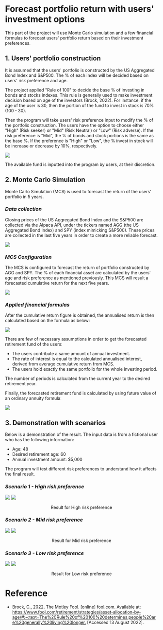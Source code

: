 # Forecast portfolio return with users' investment options
This part of the project will use Monte Carlo simulation and a few financial formulas to forecast users' portfolio return based on their investment preferences.

## **1. Users' portfolio construction**
It is assumed that the users' portfolio is constructed by the US Aggregated Bond Index and S&P500. The % of each index will be decided based on users' risk preference and age. 

The project applied "Rule of 100" to decide the base % of investing in bonds and stocks indexes. This rule is generally used to make investment decision based on age of the investors (Brock, 2022). For instance, if the age of the user is 30, then the portion of the fund to invest in stock is 70% (100 - 30).

Then the program will take users' risk preference input to modify the % of the portfolio construction. The users have the option to choose either "High" (Risk seeker) or "Mid" (Risk Neutral) or "Low" (Risk adverse). If the risk preference is "Mid", the % of bonds and stock portions is the same as the base %. If the preference is "High" or "Low", the % invest in stock will be increase or decrease by 10%, respectively.

![](risk_appetite.png)


The available fund is inputted into the program by users, at their discretion.

## **2. Monte Carlo Simulation**
Monte Carlo Simulation (MCS) is used to forecast the return of the users' portfolio in 5 years. 

### *Data collection*
Closing prices of the US Aggregated Bond Index and the S&P500 are collected via the Alpaca API, under the tickers named AGG (the US Aggregated Bond Index) and SPY (index mimicking S&P500). These prices are collected in the last five years in order to create a more reliable forecast.

![](data_collecting.png)

### *MCS Configuration*
The MCS is configured to forecast the return of portfolio constructed by AGG and SPY. The % of each financial asset are calculated by the users' age and risk preference as mentioned previously. This MCS will result a forecasted cumulative return for the next five years.

![](MCS-config.png)

### *Applied financial formulas*
After the cumulative return figure is obtained, the annualised return is then calculated based on the formula as below:

![](Annualisedreturn.jpg)

There are few of necessary assumptions in order to get the forecasted retirement fund of the users:
+ The users contribute a same amount of annual investment.
+ The rate of interest is equal to the calculated annualised interest, derived from average cumulative return from MCS.
+ The users hold exactly the same portfolio for the whole investing period.

The number of periods is calculated from the current year to the desired retirement year.

Finally, the forecasted retirement fund is calculated by using future value of an ordinary annuity formula:

![](Fvofannuity1.gif)

## **3. Demonstration with scenarios**
Below is a demonstration of the result. The input data is from a fictional user who has the following information:

+ Age: 48
+ Desired retirement age: 60
+ Annual investment amount: $5,000

The program will test different risk preferences to understand how it affects the final result.

### ***Scenario 1 - High risk preference***

![](High.png)
![](MCS-High.png)
<p align="center">
Result for High risk preference
</p>

### ***Scenario 2 - Mid risk preference***
![](Mid.png)
![](MCS-Mid.png)
<p align="center">
Result for Mid risk preference
</p>

### ***Scenario 3 - Low risk preference***
![](Low.png)
![](MCS-Low.png)
<p align="center">
Result for Low risk preference
</p>

# Reference
+ Brock, C., 2022. The Motley Fool. [online] fool.com. Available at: <https://www.fool.com/retirement/strategies/asset-allocation-by-age/#:~:text=The%20Rule%20of%20100%20determines,people%20are%20generally%20living%20longer.> [Accessed 13 August 2022].
